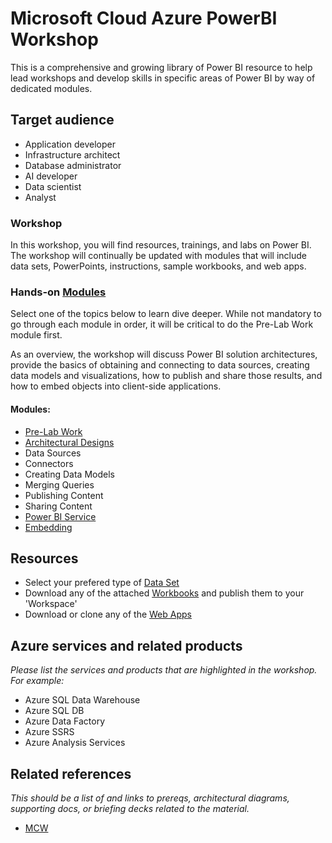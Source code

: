 # Microsoft Cloud Azure PowerBI Workshop
This is a comprehensive and growing library of Power BI resource to help lead workshops and develop skills in specific areas of Power BI by way of dedicated modules.

## Target audience
-	Application developer
-	Infrastructure architect
-	Database administrator
-	AI developer
-	Data scientist
- Analyst

### Workshop
In this workshop, you will find resources, trainings, and labs on Power BI.  The workshop will continually be updated with modules that will include data sets, PowerPoints, instructions, sample workbooks, and web apps. 

### Hands-on [Modules](https://github.com/hnc198/AzurePowerBI/tree/master/Hands-on%20Modules)
Select one of the topics below to learn dive deeper.  While not mandatory to go through each module in order, it will be critical to do the Pre-Lab Work module first.  

As an overview, the workshop will discuss Power BI solution architectures, provide the basics of obtaining and connecting to data sources, creating data models and visualizations, how to publish and share those results, and how to embed objects into client-side applications.

#### Modules:
-	[Pre-Lab Work](https://github.com/hnc198/AzurePowerBI/tree/master/Hands-on%20Modules/1.%20Pre-Lab%20Work)
-	[Architectural Designs](https://github.com/hnc198/AzurePowerBI/tree/master/Hands-on%20Modules/Architectural%20Designs)
-	Data Sources
-	Connectors
-	Creating Data Models
-	Merging Queries
-	Publishing Content
-	Sharing Content
-	[Power BI Service](https://github.com/hnc198/AzurePowerBI/tree/master/Hands-on%20Modules/Power%20BI%20Service)
-	[Embedding](https://github.com/hnc198/AzurePowerBI/tree/master/Hands-on%20Modules/Embedding)

## Resources
- Select your prefered type of [Data Set](https://github.com/hnc198/AzurePowerBI/tree/master/1.%20Data%20Sets)
- Download any of the attached [Workbooks](https://github.com/hnc198/AzurePowerBI/tree/master/2.%20Workbooks) and publish them to your 'Workspace' 
- Download or clone any of the [Web Apps](https://github.com/hnc198/AzurePowerBI/tree/master/3.%20Web%20Apps) 

## Azure services and related products
*Please list the services and products that are highlighted in the workshop. For example:*
-	Azure SQL Data Warehouse
-	Azure SQL DB
-	Azure Data Factory
-	Azure SSRS
-	Azure Analysis Services

## Related references
*This should be a list of and links to prereqs, architectural diagrams, supporting docs, or briefing decks related to the material.* 
- [MCW](https://github.com/Microsoft/MCW)
